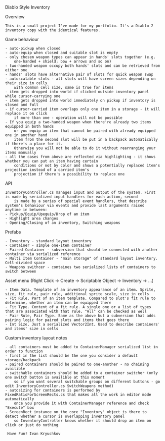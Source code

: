 Diablo Style Inventory

Overview

	This is a small project I've made for my portfolio. It's a Diablo 2 inventory copy with the identical features.

Game behaviour

	- auto-pickup when closed 
	- auto-equip when closed and suitable slot is empty
	- only chosen weapon types can appear in hands' slots together (e.g. 
		one-handed + shield; bow + arrows and so on)
	- two-handed weapon occupy both hands' slots and can be retrieved from either one
	- hands' slots have alternative pair of slots for quick weapon swap
	- autoscalable slots - all slots will have screen sizes depending on their size in cells
		with common cell size, same is true for items
	- item gets dropped into world if clicked outside inventory panel while cursor-carrying one
	- item gets dropped into world immediately on pickup if inventory is slosed and full
	- if cursor-carried item overlaps only one item in a storage - it will replace it on click
		if more than one - operation will not be possible
	- If you equip a two-handed weapon when there're already two items equipped in both hands  
		or you equip an item that cannot be paired with already equipped one in another hand
		item from the second slot will be put in a backpack automatically if there's a place for it. 
		Otherwise you will not be able to do it without rearranging your items manually
	- all the cases from above are reflected via highlighting - it shows whether you can put an item having certain 
		conditions or not by color and shows a potentially replaced item's projection instead of a carried item's 
		projection if there's a possibility to replace one 

API

	InventoryController.cs manages input and output of the system. First is made by serialized input handlers for each action, second
		is made by a series of special event handlers, that describe system's behaviour via events and provide last arguments raised anytime in between:
	- Pickup/Equip/Upequip/Drop of an item
	- Highlight area changes
	- Opening/Closing of an inventory, Switching weapons
	
Prefabs

	- Inventory - standard layout inventory
	- Container - simple one-item container
	- Paired Container - subversion that should be connected with another container via serialized reference 
	- Multi Item Container - "main storage" of standard layout inventory. Cell-divided space
	- Weapons swithcer - containes two serialized lists of containers to switch between 

Asset menu (Right Click -> Create -> Scriptable Object -> Inventory -> ...)

	- Item Data. Template of an inventory appearance of an item. Sprite, size, fit rule, pair rule, additional sprite scale, size in cells
	- Fit Rule. Part of an item template. Compared to slot's fit rule to determine, whether an item can be equipped there
	- Fit Type. Content of a fit rule. A single one or a list of types that are associated with that rule. "All" can be checked as well
	- Pair Rule, Pair Type. Same as the above but a subversion that adds pairing logic for paired slots and items that goes there
	- Int Size. Just a serialized Vector2Int. Used to describe containers' and items' size in cells 

Custom inventory layout notes
	
	- all containers must be added to ContainerManager serialized list in order to function
	- first in the list should be the one you consider a default storage/backpack
	- paired containers should be paired to one-another - no chaining availible
	- switchable containers should be added to a container switcher (only one switch button is availible at this moment
		so if you want several switchable groups on different buttons - go edit InventoryController.cs SwitchWeapons method)
	- autosizing for containers is performed by FixedRatioForScreenRects.cs that makes all the work in editor mode automatically
		once you provide it with ContainerManager reference and check "Execute" box
	- ScreenRect instance on the core "Inventory" object is there to detect whether a cursor is overlapping inventory panel
		so InventoryController knows whether it should drop an item on click or just do nothing
	
     Have Fun! Ivan Kryuchkov
